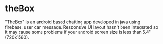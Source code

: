 # theBox
"TheBox" is an android based chatting app developed in java using firebase. user can message. Responsive UI layout hasn't been integrated so it may cause some problems if your android screen size is less than 6.4'' (720x1560).

